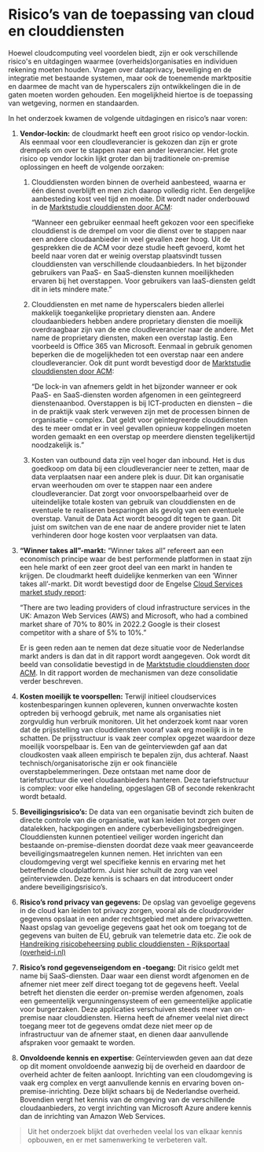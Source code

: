 # Risico’s van de toepassing van cloud en clouddiensten

Hoewel cloudcomputing veel voordelen biedt, zijn er ook verschillende risico's en uitdagingen waarmee (overheids)organisaties en individuen rekening moeten houden. Vragen over dataprivacy, beveiliging en de integratie met bestaande systemen, maar ook de toenemende marktpositie en daarmee de macht van de hyperscalers zijn ontwikkelingen die in de gaten moeten worden gehouden. Een mogelijkheid hiertoe is de toepassing van wetgeving, normen en standaarden.

In het onderzoek kwamen de volgende uitdagingen en risico’s naar voren:

1)  **Vendor-lockin:** de cloudmarkt heeft een groot risico op vendor-lockin. Als eenmaal voor een cloudleverancier is gekozen dan zijn er grote drempels om over te stappen naar een ander leverancier. Het grote risico op vendor lockin lijkt groter dan bij traditionele on-premise oplossingen en heeft de volgende oorzaken:

    1.  Clouddiensten worden binnen de overheid aanbesteed, waarna er één dienst overblijft en men zich daarop volledig richt. Een dergelijke aanbesteding kost veel tijd en moeite. Dit wordt nader onderbouwd in de [Marktstudie clouddiensten door ACM](https://www.acm.nl/system/files/documents/marktstudie-clouddiensten.pdf):

        “Wanneer een gebruiker eenmaal heeft gekozen voor een specifieke clouddienst is de drempel om voor die dienst over te stappen naar een andere cloudaanbieder in veel gevallen zeer hoog. Uit de gesprekken die de ACM voor deze studie heeft gevoerd, komt het beeld naar voren dat er weinig overstap plaatsvindt tussen clouddiensten van verschillende cloudaanbieders. In het bijzonder gebruikers van PaaS- en SaaS-diensten kunnen moeilijkheden ervaren bij het overstappen. Voor gebruikers van IaaS-diensten geldt dit in iets mindere mate.”

    2.  Clouddiensten en met name de hyperscalers bieden allerlei makkelijk toegankelijke proprietary diensten aan. Andere cloudaanbieders hebben andere proprietary diensten die moeilijk overdraagbaar zijn van de ene cloudleverancier naar de andere. Met name de proprietary diensten, maken een overstap lastig. Een voorbeeld is Office 365 van Microsoft. Eenmaal in gebruik genomen beperken die de mogelijkheden tot een overstap naar een andere cloudleverancier. Ook dit punt wordt bevestigd door de [Marktstudie clouddiensten door ACM](https://www.acm.nl/system/files/documents/marktstudie-clouddiensten.pdf):

        “De lock-in van afnemers geldt in het bijzonder wanneer er ook PaaS- en SaaS-diensten worden afgenomen in een geïntegreerd dienstenaanbod. Overstappen is bij ICT-producten en diensten – die in de praktijk vaak sterk verweven zijn met de processen binnen de organisatie – complex. Dat geldt voor geïntegreerde clouddiensten des te meer omdat er in veel gevallen opnieuw koppelingen moeten worden gemaakt en een overstap op meerdere diensten tegelijkertijd noodzakelijk is.”

    3.  Kosten van outbound data zijn veel hoger dan inbound. Het is dus goedkoop om data bij een cloudleverancier neer te zetten, maar de data verplaatsen naar een andere plek is duur. Dit kan organisatie ervan weerhouden om over te stappen naar een andere cloudleverancier. Dat zorgt voor onvoorspelbaarheid over de uiteindelijke totale kosten van gebruik van clouddiensten en de eventuele te realiseren besparingen als gevolg van een eventuele overstap. Vanuit de Data Act wordt beoogd dit tegen te gaan. Dit juist om switchen van de ene naar de andere provider niet te laten verhinderen door hoge kosten voor verplaatsen van data.

<!-- -->

3)  **“Winner takes all”-markt:** “Winner takes all” refereert aan een economisch principe waar de best performende platformen in staat zijn een hele markt of een zeer groot deel van een markt in handen te krijgen. De cloudmarkt heeft duidelijke kenmerken van een ‘Winner takes all’-markt. Dit wordt bevestigd door de Engelse [Cloud Services market study report](https://www.ofcom.org.uk/__data/assets/pdf_file/0027/269127/Cloud-services-market-study-final-report.pdf):

    “There are two leading providers of cloud infrastructure services in the UK: Amazon Web Services (AWS) and Microsoft, who had a combined market share of 70% to 80% in 2022.2 Google is their closest competitor with a share of 5% to 10%.”

    Er is geen reden aan te nemen dat deze situatie voor de Nederlandse markt anders is dan dat in dit rapport wordt aangegeven. Ook wordt dit beeld van consolidatie bevestigd in de [Marktstudie clouddiensten door ACM](https://www.acm.nl/system/files/documents/marktstudie-clouddiensten.pdf). In dit rapport worden de mechanismen van deze consolidatie verder beschreven.

4)  **Kosten moeilijk te voorspellen:** Terwijl initieel cloudservices kostenbesparingen kunnen opleveren, kunnen onverwachte kosten optreden bij verhoogd gebruik, met name als organisaties niet zorgvuldig hun verbruik monitoren. Uit het onderzoek komt naar voren dat de prijsstelling van clouddiensten vooraf vaak erg moeilijk is in te schatten. De prijsstructuur is vaak zeer complex opgezet waardoor deze moeilijk voorspelbaar is. Een van de geïnterviewden gaf aan dat cloudkosten vaak alleen empirisch te bepalen zijn, dus achteraf. Naast technisch/organisatorische zijn er ook financiële overstapbelemmeringen. Deze ontstaan met name door de tariefstructuur die veel cloudaanbieders hanteren. Deze tariefstructuur is complex: voor elke handeling, opgeslagen GB of seconde rekenkracht wordt betaald.

5)  **Beveiligingsrisico’s:** De data van een organisatie bevindt zich buiten de directe controle van die organisatie, wat kan leiden tot zorgen over datalekken, hackpogingen en andere cyberbeveiligingsbedreigingen. Clouddiensten kunnen potentieel veiliger worden ingericht dan bestaande on-premise-diensten doordat deze vaak meer geavanceerde beveiligingsmaatregelen kunnen nemen. Het inrichten van een cloudomgeving vergt wel specifieke kennis en ervaring met het betreffende cloudplatform. Juist hier schuilt de zorg van veel geïnterviewden. Deze kennis is schaars en dat introduceert onder andere beveiligingsrisico’s.

6)  **Risico’s rond privacy van gegevens:** De opslag van gevoelige gegevens in de cloud kan leiden tot privacy zorgen, vooral als de cloudprovider gegevens opslaat in een ander rechtsgebied met andere privacywetten. Naast opslag van gevoelige gegevens gaat het ook om toegang tot de gegevens van buiten de EU, gebruik van telemetrie data etc. Zie ook de [Handreiking risicobeheersing public clouddiensten - Rijksportaal (overheid-i.nl)](https://rijksportaal.overheid-i.nl/onderwerpen/kaders/artikelen/rijksbreed-bedrijfsvoeringsbeleid/ict-beleid-en-informatiehuishouding/beleidskaders-informatisering/handreiking-risicobeheersing-public-clouddiensten.html)

7)  **Risico’s rond gegevenseigendom en -toegang:** Dit risico geldt met name bij SaaS-diensten. Daar waar een dienst wordt afgenomen en de afnemer niet meer zelf direct toegang tot de gegevens heeft. Veelal betreft het diensten die eerder on-premise werden afgenomen, zoals een gemeentelijk vergunningensysteem of een gemeentelijke applicatie voor burgerzaken. Deze applicaties verschuiven steeds meer van on-premise naar clouddiensten. Hierna heeft de afnemer veelal niet direct toegang meer tot de gegevens omdat deze niet meer op de infrastructuur van de afnemer staat, en dienen daar aanvullende afspraken voor gemaakt te worden.

8)  **Onvoldoende kennis en expertise**: Geïnterviewden geven aan dat deze op dit moment onvoldoende aanwezig bij de overheid en daardoor de overheid achter de feiten aanloopt. Inrichting van een cloudomgeving is vaak erg complex en vergt aanvullende kennis en ervaring boven on-premise-inrichting. Deze blijkt schaars bij de Nederlandse overheid. Bovendien vergt het kennis van de omgeving van de verschillende cloudaanbieders, zo vergt inrichting van Microsoft Azure andere kennis dan de inrichting van Amazon Web Services.

> Uit het onderzoek blijkt dat overheden veelal los van elkaar kennis opbouwen, en er met samenwerking te verbeteren valt.
